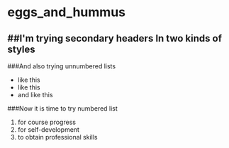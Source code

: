 eggs_and_hummus
===============
##I'm trying secondary headers
In two kinds of styles
------------------------------
###And also trying unnumbered lists
* like this
* like this
* and like this

###Now it is time to try numbered list
1. for course progress
2. for self-development
3. to obtain professional skills
